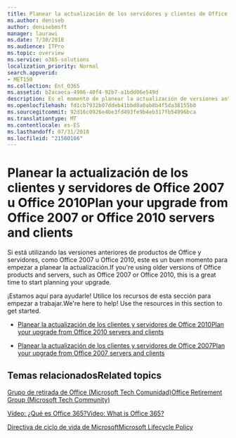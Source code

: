 ```yaml
---
title: Planear la actualización de los servidores y clientes de Office 2007 o 2010
ms.author: deniseb
author: denisebmsft
manager: laurawi
ms.date: 7/30/2018
ms.audience: ITPro
ms.topic: overview
ms.service: o365-solutions
localization_priority: Normal
search.appverid:
- MET150
ms.collection: Ent_O365
ms.assetid: b2acaeca-4986-40f4-92b7-a1bdd06e549d
description: Es el momento de planear la actualización de versiones anteriores de productos de Office y los servidores. Use estos recursos para empezar a trabajar con el plan.
ms.openlocfilehash: fd1cb7932b07ddeb41bbd8a0ab8b4f5da38155b0
ms.sourcegitcommit: 92d16c0926e4be3fd493fe9b4eb317fb54996bca
ms.translationtype: MT
ms.contentlocale: es-ES
ms.lasthandoff: 07/31/2018
ms.locfileid: "21560166"
---
```

# <a name="plan-your-upgrade-from-office-2007-or-office-2010-servers-and-clients"></a><span data-ttu-id="72363-104">Planear la actualización de los clientes y servidores de Office 2007 u Office 2010</span><span class="sxs-lookup"><span data-stu-id="72363-104">Plan your upgrade from Office 2007 or Office 2010 servers and clients</span></span>

<span data-ttu-id="72363-105">Si está utilizando las versiones anteriores de productos de Office y servidores, como Office 2007 u Office 2010, este es un buen momento para empezar a planear la actualización.</span><span class="sxs-lookup"><span data-stu-id="72363-105">If you're using older versions of Office products and servers, such as Office 2007 or Office 2010, this is a great time to start planning your upgrade.</span></span>

<span data-ttu-id="72363-p102">¡Estamos aquí para ayudarle! Utilice los recursos de esta sección para empezar a trabajar.</span><span class="sxs-lookup"><span data-stu-id="72363-p102">We're here to help! Use the resources in this section to get started.</span></span>

- [<span data-ttu-id="72363-108">Planear la actualización de los clientes y servidores de Office 2010</span><span class="sxs-lookup"><span data-stu-id="72363-108">Plan your upgrade from Office 2010 servers and clients</span></span>](upgrade-from-office-2010-servers-and-products.md)

- [<span data-ttu-id="72363-109">Planear la actualización de los clientes y servidores de Office 2007</span><span class="sxs-lookup"><span data-stu-id="72363-109">Plan your upgrade from Office 2007 servers and clients</span></span>](upgrade-from-office-2007-servers-and-products.md)
      
   
## <a name="related-topics"></a><span data-ttu-id="72363-110">Temas relacionados</span><span class="sxs-lookup"><span data-stu-id="72363-110">Related topics</span></span>

[<span data-ttu-id="72363-111">Grupo de retirada de Office (Microsoft Tech Comunidad)</span><span class="sxs-lookup"><span data-stu-id="72363-111">Office Retirement Group (Microsoft Tech Community)</span></span>](https://go.microsoft.com/fwlink/?linkid=842065)
  
[<span data-ttu-id="72363-112">Vídeo: ¿Qué es Office 365?</span><span class="sxs-lookup"><span data-stu-id="72363-112">Video: What is Office 365?</span></span>](https://support.office.com/article/847caf12-2589-452c-8aca-1c009797678b.aspx)
  
[<span data-ttu-id="72363-113">Directiva de ciclo de vida de Microsoft</span><span class="sxs-lookup"><span data-stu-id="72363-113">Microsoft Lifecycle Policy</span></span>](https://go.microsoft.com/fwlink/?linkid=865200)


